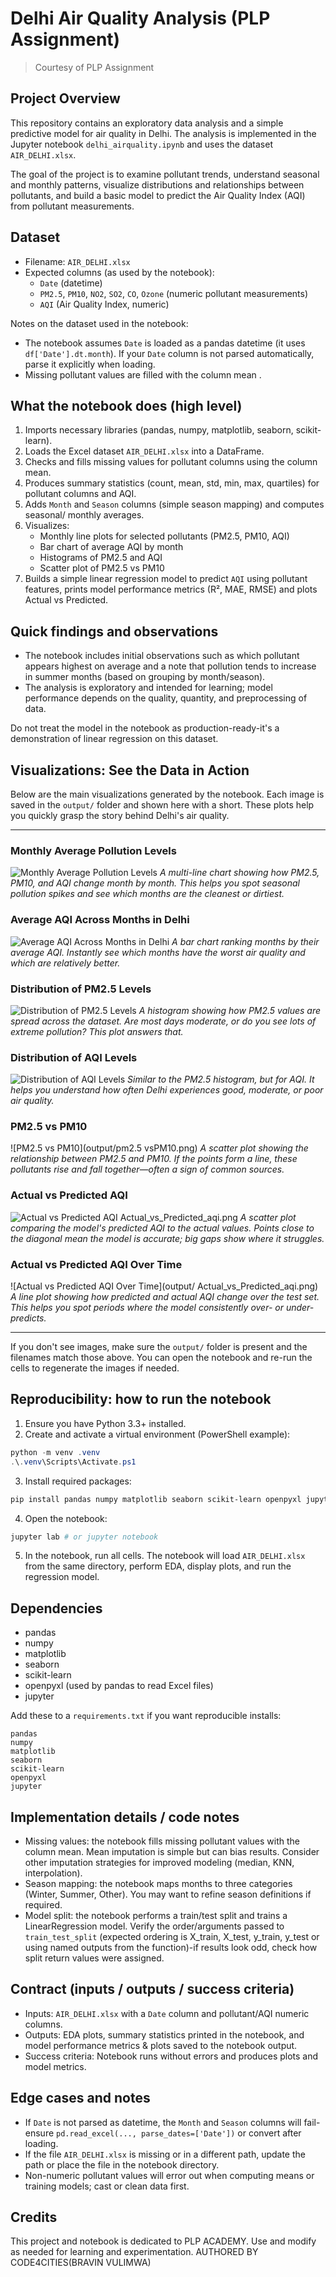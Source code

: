 # Delhi Air Quality Analysis (PLP Assignment)

> Courtesy of PLP Assignment

## Project Overview

This repository contains an exploratory data analysis and a simple predictive model for air quality in Delhi. The analysis is implemented in the Jupyter notebook `delhi_airquality.ipynb` and uses the dataset `AIR_DELHI.xlsx`.

The goal of the project is to examine pollutant trends, understand seasonal and monthly patterns, visualize distributions and relationships between pollutants, and build a basic model to predict the Air Quality Index (AQI) from pollutant measurements.

## Dataset

- Filename: `AIR_DELHI.xlsx`
- Expected columns (as used by the notebook):
  - `Date` (datetime)
  - `PM2.5`, `PM10`, `NO2`, `SO2`, `CO`, `Ozone` (numeric pollutant measurements)
  - `AQI` (Air Quality Index, numeric)

Notes on the dataset used in the notebook:
- The notebook assumes `Date` is loaded as a pandas datetime (it uses `df['Date'].dt.month`). If your `Date` column is not parsed automatically, parse it explicitly when loading.
- Missing pollutant values are filled with the column mean .

## What the notebook does (high level)

1. Imports necessary libraries (pandas, numpy, matplotlib, seaborn, scikit-learn).
2. Loads the Excel dataset `AIR_DELHI.xlsx` into a DataFrame.
3. Checks and fills missing values for pollutant columns using the column mean.
4. Produces summary statistics (count, mean, std, min, max, quartiles) for pollutant columns and AQI.
5. Adds `Month` and `Season` columns (simple season mapping) and computes seasonal/ monthly averages.
6. Visualizes:
   - Monthly line plots for selected pollutants (PM2.5, PM10, AQI)
   - Bar chart of average AQI by month
   - Histograms of PM2.5 and AQI
   - Scatter plot of PM2.5 vs PM10
7. Builds a simple linear regression model to predict `AQI` using pollutant features, prints model performance metrics (R², MAE, RMSE) and plots Actual vs Predicted.

## Quick findings and observations

- The notebook includes initial observations such as which pollutant appears highest on average and a note that pollution tends to increase in summer months (based on grouping by month/season).
- The analysis is exploratory and intended for learning; model performance depends on the quality, quantity, and preprocessing of data.

Do not treat the model in the notebook as production-ready-it's a demonstration of linear regression on this dataset.

## Visualizations: See the Data in Action

Below are the main visualizations generated by the notebook. Each image is saved in the `output/` folder and shown here with a short. These plots help you quickly grasp the story behind Delhi's air quality.

---

### Monthly Average Pollution Levels
![Monthly Average Pollution Levels](output/monthy_average_pollution_levels.png)
*A multi-line chart showing how PM2.5, PM10, and AQI change month by month. This helps you spot seasonal pollution spikes and see which months are the cleanest or dirtiest.*

### Average AQI Across Months in Delhi
![Average AQI Across Months in Delhi](output/Average_aqi_in_Delhi.png)
*A bar chart ranking months by their average AQI. Instantly see which months have the worst air quality and which are relatively better.*

### Distribution of PM2.5 Levels
![Distribution of PM2.5 Levels](output/Distribution_of_PM2.5_levels.png)
*A histogram showing how PM2.5 values are spread across the dataset. Are most days moderate, or do you see lots of extreme pollution? This plot answers that.*

### Distribution of AQI Levels
![Distribution of AQI Levels](output/Distribution_of_aqi_levels.png)
*Similar to the PM2.5 histogram, but for AQI. It helps you understand how often Delhi experiences good, moderate, or poor air quality.*

### PM2.5 vs PM10
![PM2.5 vs PM10](output/pm2.5 vsPM10.png)
*A scatter plot showing the relationship between PM2.5 and PM10. If the points form a line, these pollutants rise and fall together—often a sign of common sources.*

### Actual vs Predicted AQI
![Actual vs Predicted AQI](output/Actual_vs_predicted_levels.png) Actual_vs_Predicted_aqi.png
*A scatter plot comparing the model's predicted AQI to the actual values. Points close to the diagonal mean the model is accurate; big gaps show where it struggles.*

### Actual vs Predicted AQI Over Time
![Actual vs Predicted AQI Over Time](output/ Actual_vs_Predicted_aqi.png)
*A line plot showing how predicted and actual AQI change over the test set. This helps you spot periods where the model consistently over- or under-predicts.*

---

If you don't see images, make sure the `output/` folder is present and the filenames match those above. You can open the notebook and re-run the cells to regenerate the images if needed.

## Reproducibility: how to run the notebook

1. Ensure you have Python 3.3+ installed.
2. Create and activate a virtual environment (PowerShell example):

```powershell
python -m venv .venv
.\.venv\Scripts\Activate.ps1
```

3. Install required packages:

```powershell
pip install pandas numpy matplotlib seaborn scikit-learn openpyxl jupyter
```

4. Open the notebook:

```powershell
jupyter lab # or jupyter notebook
```

5. In the notebook, run all cells. The notebook will load `AIR_DELHI.xlsx` from the same directory, perform EDA, display plots, and run the regression model.

## Dependencies

- pandas
- numpy
- matplotlib
- seaborn
- scikit-learn
- openpyxl (used by pandas to read Excel files)
- jupyter

Add these to a `requirements.txt` if you want reproducible installs:

```
pandas
numpy
matplotlib
seaborn
scikit-learn
openpyxl
jupyter
```

## Implementation details / code notes

- Missing values: the notebook fills missing pollutant values with the column mean. Mean imputation is simple but can bias results. Consider other imputation strategies for improved modeling (median, KNN, interpolation).
- Season mapping: the notebook maps months to three categories (Winter, Summer, Other). You may want to refine season definitions if required.
- Model split: the notebook performs a train/test split and trains a LinearRegression model. Verify the order/arguments passed to `train_test_split` (expected ordering is X_train, X_test, y_train, y_test or using named outputs from the function)-if results look odd, check how split return values were assigned.

## Contract (inputs / outputs / success criteria)

- Inputs: `AIR_DELHI.xlsx` with a `Date` column and pollutant/AQI numeric columns.
- Outputs: EDA plots, summary statistics printed in the notebook, and model performance metrics & plots saved to the notebook output.
- Success criteria: Notebook runs without errors and produces plots and model metrics.

## Edge cases and notes

- If `Date` is not parsed as datetime, the `Month` and `Season` columns will fail-ensure `pd.read_excel(..., parse_dates=['Date'])` or convert after loading.
- If the file `AIR_DELHI.xlsx` is missing or in a different path, update the path or place the file in the notebook directory.
- Non-numeric pollutant values will error out when computing means or training models; cast or clean data first.

## Credits

This project and notebook is dedicated to PLP ACADEMY. Use and modify as needed for learning and experimentation. AUTHORED BY CODE4CITIES(BRAVIN VULIMWA)

